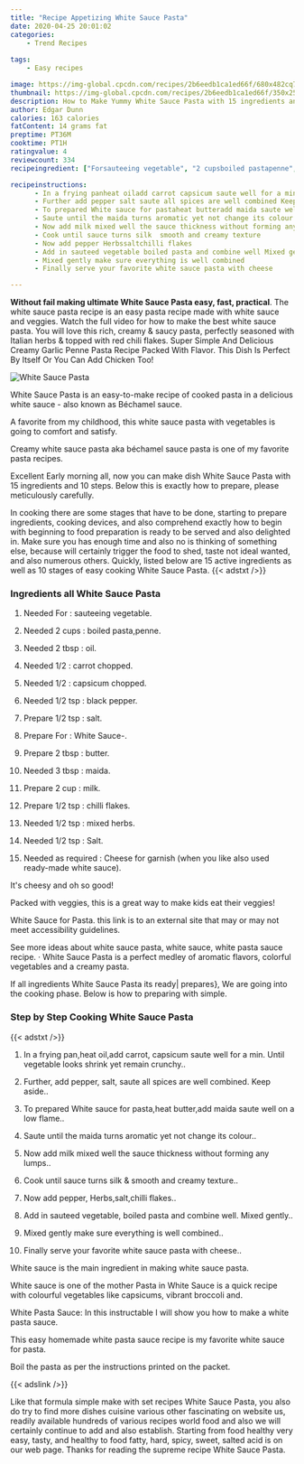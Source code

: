 ```yaml
---
title: "Recipe Appetizing White Sauce Pasta"
date: 2020-04-25 20:01:02
categories:
    - Trend Recipes
    
tags:
    - Easy recipes

image: https://img-global.cpcdn.com/recipes/2b6eedb1ca1ed66f/680x482cq70/white-sauce-pasta-recipe-main-photo.jpg
thumbnail: https://img-global.cpcdn.com/recipes/2b6eedb1ca1ed66f/350x250cq70/white-sauce-pasta-recipe-main-photo.jpg
description: How to Make Yummy White Sauce Pasta with 15 ingredients and 10 stages of easy cooking.
author: Edgar Dunn
calories: 163 calories
fatContent: 14 grams fat
preptime: PT36M
cooktime: PT1H
ratingvalue: 4
reviewcount: 334
recipeingredient: ["Forsauteeing vegetable", "2 cupsboiled pastapenne", "2 tbspoil", "1/2carrot chopped", "1/2capsicum chopped", "1/2 tspblack pepper", "1/2 tspsalt", "ForWhite Sauce", "2 tbspbutter", "3 tbspmaida", "2 cupmilk", "1/2 tspchilli flakes", "1/2 tspmixed herbs", "1/2 tspSalt", "as requiredCheese for garnish when you like also used readymade white sauce"]

recipeinstructions: 
      - In a frying panheat oiladd carrot capsicum saute well for a min Until vegetable looks shrink yet remain crunchy 
      - Further add pepper salt saute all spices are well combined Keep aside 
      - To prepared White sauce for pastaheat butteradd maida saute well on a low flame 
      - Saute until the maida turns aromatic yet not change its colour 
      - Now add milk mixed well the sauce thickness without forming any lumps 
      - Cook until sauce turns silk  smooth and creamy texture 
      - Now add pepper Herbssaltchilli flakes 
      - Add in sauteed vegetable boiled pasta and combine well Mixed gently 
      - Mixed gently make sure everything is well combined 
      - Finally serve your favorite white sauce pasta with cheese

---
```




**Without fail making ultimate White Sauce Pasta easy, fast, practical**. The white sauce pasta recipe is an easy pasta recipe made with white sauce and veggies. Watch the full video for how to make the best white sauce pasta. You will love this rich, creamy &amp; saucy pasta, perfectly seasoned with Italian herbs &amp; topped with red chili flakes. Super Simple And Delicious Creamy Garlic Penne Pasta Recipe Packed With Flavor. This Dish Is Perfect By Itself Or You Can Add Chicken Too!


![White Sauce Pasta](https://img-global.cpcdn.com/recipes/2b6eedb1ca1ed66f/680x482cq70/white-sauce-pasta-recipe-main-photo.jpg "White Sauce Pasta")



White Sauce Pasta is an easy-to-make recipe of cooked pasta in a delicious white sauce - also known as Béchamel sauce.

A favorite from my childhood, this white sauce pasta with vegetables is going to comfort and satisfy.

Creamy white sauce pasta aka béchamel sauce pasta is one of my favorite pasta recipes.


Excellent Early morning all, now you can make dish White Sauce Pasta with 15 ingredients and 10 steps. Below this is exactly how to prepare, please meticulously carefully.

In cooking there are some stages that have to be done, starting to prepare ingredients, cooking devices, and also comprehend exactly how to begin with beginning to food preparation is ready to be served and also delighted in. Make sure you has enough time and also no is thinking of something else, because will certainly trigger the food to shed, taste not ideal wanted, and also numerous others. Quickly, listed below are 15 active ingredients as well as 10 stages of easy cooking White Sauce Pasta.
{{< adstxt />}}

### Ingredients all White Sauce Pasta


1. Needed For : sauteeing vegetable.

1. Needed 2 cups : boiled pasta,penne.

1. Needed 2 tbsp : oil.

1. Needed 1/2 : carrot chopped.

1. Needed 1/2 : capsicum chopped.

1. Needed 1/2 tsp : black pepper.

1. Prepare 1/2 tsp : salt.

1. Prepare For : White Sauce-.

1. Prepare 2 tbsp : butter.

1. Needed 3 tbsp : maida.

1. Prepare 2 cup : milk.

1. Prepare 1/2 tsp : chilli flakes.

1. Needed 1/2 tsp : mixed herbs.

1. Needed 1/2 tsp : Salt.

1. Needed as required : Cheese for garnish (when you like also used ready-made white sauce).


It&#39;s cheesy and oh so good!

Packed with veggies, this is a great way to make kids eat their veggies!

White Sauce for Pasta. this link is to an external site that may or may not meet accessibility guidelines.

See more ideas about white sauce pasta, white sauce, white pasta sauce recipe. · White Sauce Pasta is a perfect medley of aromatic flavors, colorful vegetables and a creamy pasta.


If all ingredients White Sauce Pasta its ready| prepares}, We are going into the cooking phase. Below is how to preparing with simple.

### Step by Step Cooking White Sauce Pasta

{{< adstxt />}}


1. In a frying pan,heat oil,add carrot, capsicum saute well for a min. Until vegetable looks shrink yet remain crunchy..



1. Further, add pepper, salt, saute all spices are well combined. Keep aside..



1. To prepared White sauce for pasta,heat butter,add maida saute well on a low flame..



1. Saute until the maida turns aromatic yet not change its colour..



1. Now add milk mixed well the sauce thickness without forming any lumps..



1. Cook until sauce turns silk &amp; smooth and creamy texture..



1. Now add pepper, Herbs,salt,chilli flakes..



1. Add in sauteed vegetable, boiled pasta and combine well. Mixed gently..



1. Mixed gently make sure everything is well combined..



1. Finally serve your favorite white sauce pasta with cheese..




White sauce is the main ingredient in making white sauce pasta.

White sauce is one of the mother Pasta in White Sauce is a quick recipe with colourful vegetables like capsicums, vibrant broccoli and.

White Pasta Sauce: In this instructable I will show you how to make a white pasta sauce.

This easy homemade white pasta sauce recipe is my favorite white sauce for pasta.

Boil the pasta as per the instructions printed on the packet.


{{< adslink />}}

Like that formula simple make with set recipes White Sauce Pasta, you also do try to find more dishes cuisine various other fascinating on website us, readily available hundreds of various recipes world food and also we will certainly continue to add and also establish. Starting from food healthy very easy, tasty, and healthy to food fatty, hard, spicy, sweet, salted acid is on our web page. Thanks for reading the supreme recipe White Sauce Pasta.
